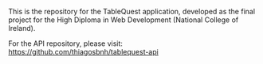 This is the repository for the TableQuest application, developed as the final project for the High Diploma in Web Development (National College of Ireland).

For the API repository, please visit: https://github.com/thiagosbnh/tablequest-api
